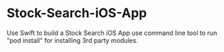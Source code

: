# Stock-Search-iOS-App
Use Swift to build a Stock Search iOS App
use command line tool to run "pod install" for installing 3rd party modules.
